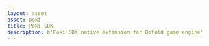 ```yaml
---
layout: asset
asset: poki
title: Poki SDK
description: b'Poki SDK native extension for Defold game engine'
---
```

